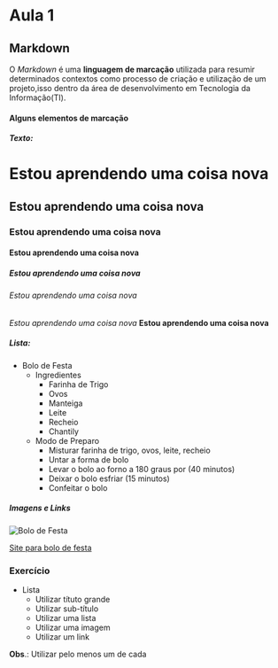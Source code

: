 # Aula 1

## Markdown

O _Markdown_ é uma __linguagem de marcação__ utilizada para resumir determinados contextos como processo de criação e utilização de um projeto,isso dentro da área de desenvolvimento em Tecnologia da Informação(TI). 

#### Alguns elementos de marcação

##### Texto:

# Estou aprendendo uma coisa nova
## Estou aprendendo uma coisa nova
### Estou aprendendo uma coisa nova
#### Estou aprendendo uma coisa nova
##### Estou aprendendo uma coisa nova
###### Estou aprendendo uma coisa nova
_Estou aprendendo uma coisa nova_
__Estou aprendendo uma coisa nova__


##### Lista:

+ Bolo de Festa
    + Ingredientes
        - Farinha de Trigo
        - Ovos
        - Manteiga
        - Leite
        - Recheio
        - Chantily
    + Modo de Preparo
        - Misturar farinha de trigo, ovos, leite, recheio
        - Untar a forma de bolo
        - Levar o bolo ao forno a 180 graus por (40 minutos)
        - Deixar o bolo esfriar (15 minutos)
        - Confeitar o bolo

##### Imagens e Links

![Bolo de Festa](https://www.lactosenao.com/wp-content/uploads/2017/07/bolo-festa-sem-gluten-e-lactose.png)

[Site para bolo de festa](https://www.sabornamesa.com.br/bolos/bolo-de-festa-simples)

### Exercício

+ Lista
    - Utilizar títuto grande
    - Utilizar sub-título
    - Utilizar uma lista
    - Utilizar uma imagem
    - Utilizar um link

__Obs__.: Utilizar pelo menos um de cada

